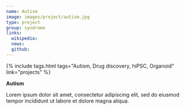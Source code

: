 ```yaml
---
name: Autism
image: images/project/autism.jpg
type: project
group: syndrome
links:
  wikipedia:
  news:
  github:
---
```


{%
  include tags.html
  tags="Autism, Drug discovery, hiPSC, Organoid"
  link="projects"
%}

<strong>Autism</strong>

Lorem ipsum dolor sit amet, consectetur adipiscing elit, sed do eiusmod tempor incididunt ut labore et dolore magna aliqua.
